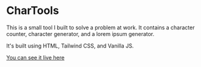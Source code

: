 # CharTools

This is a small tool I built to solve a problem at work. It contains a character counter, character generator, and a lorem ipsum generator.

It's built using HTML, Tailwind CSS, and Vanilla JS.

[You can see it live here](https://chartools.netlify.app/)
